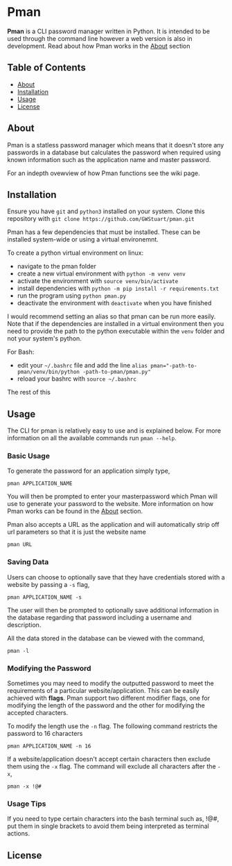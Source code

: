 # Pman

**Pman** is a CLI password manager written in Python. It is intended to be used through the command line however a web version is also in development.
Read about how Pman works in the [About](#about) section

## Table of Contents

- [About](#about)
- [Installation](#installation)
- [Usage](#usage)
- [License](#license)

## About

Pman is a statless password manager which means that it doesn't store any passwords in a database but calculates the password when required using known information such as the application name and master password.

For an indepth ovewview of how Pman functions see the wiki page.

## Installation
Ensure you have `git` and `python3` installed on your system.
Clone this repository with `git clone https://github.com/GWStuart/pman.git`

Pman has a few dependencies that must be installed.
These can be installed system-wide or using a virtual environemnt.

To create a python virtual environment on linux:
- navigate to the pman folder
- create a new virtual environment with `python -m venv venv`
- activate the environment with `source venv/bin/activate`
- install dependencies with `python -m pip install -r requirements.txt`
- run the program using `python pman.py`
- deactivate the environment with `deactivate` when you have finished

I would recommend setting an alias so that pman can be run more easily.
Note that if the dependencies are installed in a virtual environment then you need to provide the path to the python executable within the `venv` folder and not your system's python.

For Bash:
- edit your `~/.bashrc` file and add the line `alias pman="-path-to-pman/venv/bin/python -path-to-pman/pman.py"`
- reload your bashrc with `source ~/.bashrc`

The rest of this 

## Usage

The CLI for pman is relatively easy to use and is explained below. 
For more information on all the available commands run `pman --help`. 

### Basic Usage

To generate the password for an application simply type,
```
pman APPLICATION_NAME
```
You will then be prompted to enter your masterpassword which Pman will use to generate your password to the website. More information on how Pman works can be found in the [About](#about) section.

Pman also accepts a URL as the application and will automatically strip off url parameters so that it is just the website name
```
pman URL
```

### Saving Data

Users can choose to optionally save that they have credentials stored with a website by passing a `-s` flag,
```
pman APPLICATION_NAME -s
```

The user will then be prompted to optionally save additional information in the database regarding that password including a username and description.

All the data stored in the database can be viewed with the command,
```
pman -l
```

### Modifying the Password

Sometimes you may need to modify the outputted password to meet the requirements of a particular website/application. This can be easily achieved with **flags**. Pman support two different modifier flags, one for modifying the length of the password and the other for modifying the accepted characters.

To modify the length use the `-n` flag. The following command restricts the password to 16 characters
```
pman APPLICATION_NAME -n 16
```

If a website/application doesn't accept certain characters then exclude them using the `-x` flag. The command will exclude all characters after the `-x`,
```
pman -x !@#
```

### Usage Tips

If you need to type certain characters into the bash terminal such as, !@#, put them in single brackets to avoid them being interpreted as terminal actions.

## License


